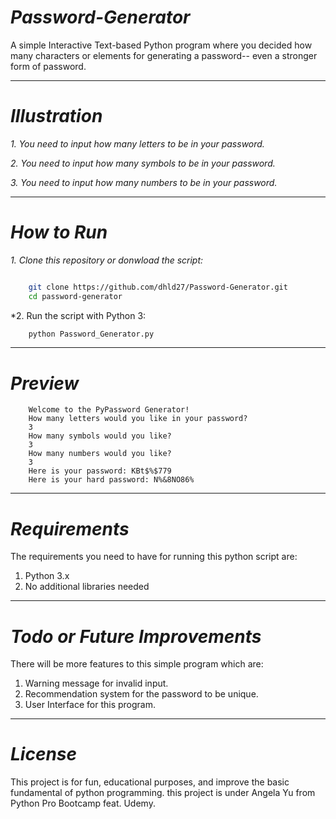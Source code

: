 # ***Password-Generator***
A simple Interactive Text-based Python program where you decided how many characters or elements for generating a password-- even a stronger form of password.  

---

# ***Illustration***

*1. You need to input how many letters to be in your password.*  

*2. You need to input how many symbols to be in your password.*  

*3. You need to input how many numbers to be in your password.*


---  

# ***How to Run***

*1. Clone this repository or donwload the script:*  

```bash

    git clone https://github.com/dhld27/Password-Generator.git  
    cd password-generator
```

*2. Run the script with Python 3:

```bash
    python Password_Generator.py
```

---

# ***Preview***

```
    Welcome to the PyPassword Generator!
    How many letters would you like in your password?
    3
    How many symbols would you like?
    3
    How many numbers would you like?
    3
    Here is your password: KBt$%$779
    Here is your hard password: N%&8NO86%
```

---

# ***Requirements***  
The requirements you need to have for running this python script are:  

1. Python 3.x  
2. No additional libraries needed

---

# ***Todo or Future Improvements***

There will be more features to this simple program which are:

1. Warning message for invalid input.  
2. Recommendation system for the password to be unique.  
3. User Interface for this program. 

--- 

# ***License***

This project is for fun, educational purposes, and improve the basic fundamental of python programming. this project is under Angela Yu from Python Pro Bootcamp feat. Udemy.  
